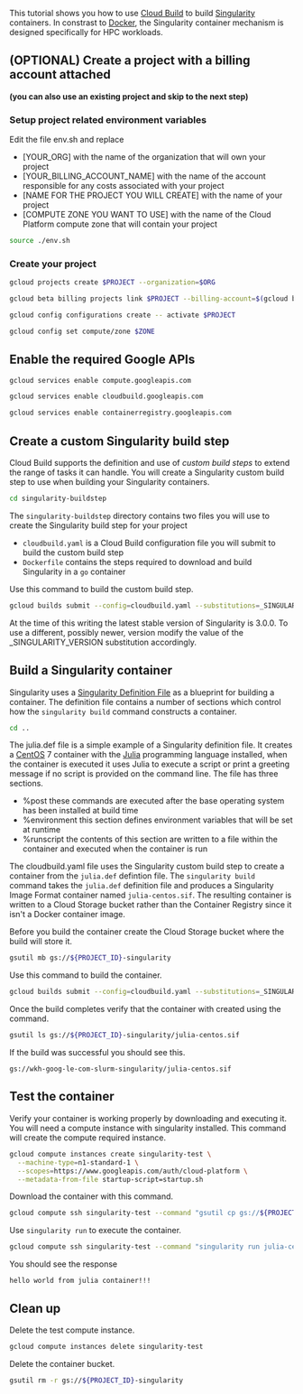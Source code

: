 This tutorial shows you how to use [Cloud Build](https://cloud.google.com/cloud-build/) to build [Singularity](https://www.sylabs.io/singularity/) containers. 
In constrast to [Docker](https://www.docker.com/), the Singularity container mechanism is designed specifically for HPC workloads. 

## (OPTIONAL) Create a project with a billing account attached 
**(you can also use an existing project and skip to the next step)**

### Setup project related environment variables
Edit the file <walkthrough-editor-open-file filePath="community/tutorials/singularity-containers-with-cloud-build/env.sh">env.sh</walkthrough-editor-open-file> and replace
* <walkthrough-editor-select-regex filePath="community/tutorials/singularity-containers-with-cloud-build/env.sh" regex="\[YOUR_ORG\]">[YOUR_ORG]</walkthrough-editor-select-regex> with the name of the organization that will own your project
* <walkthrough-editor-select-regex filePath="community/tutorials/singularity-containers-with-cloud-build/env.sh" regex="\[YOUR_BILLING_ACCOUNT_NAME\]">[YOUR_BILLING_ACCOUNT_NAME]</walkthrough-editor-select-regex> with the name of the account responsible for any costs associated with your project
* <walkthrough-editor-select-regex filePath="community/tutorials/singularity-containers-with-cloud-build/env.sh" regex="\[NAME FOR THE PROJECT YOU WILL CREATE\]">[NAME FOR THE PROJECT YOU WILL CREATE]</walkthrough-editor-select-regex> with the name of your project
* <walkthrough-editor-select-regex filePath="community/tutorials/singularity-containers-with-cloud-build/env.sh" regex="\[COMPUTE ZONE YOU WANT TO USE\]">[COMPUTE ZONE YOU WANT TO USE]</walkthrough-editor-select-regex> with the name of the Cloud Platform compute zone that will contain your project

```bash
source ./env.sh
```

### Create your project
```bash
gcloud projects create $PROJECT --organization=$ORG
```
```bash
gcloud beta billing projects link $PROJECT --billing-account=$(gcloud beta billing accounts list | grep $BILLING_ACCOUNT | awk '{print $1}')
```
```bash
gcloud config configurations create -- activate $PROJECT
```
```bash
gcloud config set compute/zone $ZONE
```

## Enable the required Google APIs
```bash
gcloud services enable compute.googleapis.com
```
```bash
gcloud services enable cloudbuild.googleapis.com
```
```bash
gcloud services enable containerregistry.googleapis.com
```

## Create a custom Singularity build step

Cloud Build supports the definition and use of *custom build steps* to extend the range of tasks it can handle.
You will create a Singularity custom build step to use when building your Singularity containers. 

```bash
cd singularity-buildstep
```

The ```singularity-buildstep```
directory contains two files you will use to create the Singularity build step for your project

* ```cloudbuild.yaml``` is a Cloud Build configuration file you will submit to build the custom build step
* ```Dockerfile``` contains the steps required to download and build Singularity in a ```go``` container

Use this command to build the custom build step.
```bash
gcloud builds submit --config=cloudbuild.yaml --substitutions=_SINGULARITY_VERSION="3.0.0" .
```

At the time of this writing the latest stable version of Singularity is 3.0.0. To use a different, possibly newer, version modify the
value of the _SINGULARITY_VERSION substitution accordingly.

## Build a Singularity container

Singularity uses a [Singularity Definition File](https://github.com/sylabs/singularity-userdocs/blob/master/definition_files.rst) as a
blueprint for building a container. The definition file contains a number of sections which control how the ```singularity build```
command constructs a container.

```bash
cd ..
```

The <walkthrough-editor-open-file filePath="community/tutorials/singularity-containers-with-cloud-build/julia.def">julia.def</walkthrough-editor-open-file> file is a simple example of a Singularity definition file. It creates a [CentOS](https://www.centos.org) 7 container
with the [Julia](https://julialang.org) programming language installed, when the container is executed it uses Julia to execute a script
or print a greeting message if no script is provided on the command line. The file has three sections.

* <walkthrough-editor-select-regex filePath="community/tutorials/singularity-containers-with-cloud-build/julia.def" regex="\%post">%post</walkthrough-editor-select-regex> these commands are executed after the base operating system has been installed at build time
* <walkthrough-editor-select-regex filePath="community/tutorials/singularity-containers-with-cloud-build/julia.def" regex="\%environment">%environment</walkthrough-editor-select-regex> this section defines environment variables that will be set at runtime
* <walkthrough-editor-select-regex filePath="community/tutorials/singularity-containers-with-cloud-build/julia.def" regex="\%runscript">%runscript</walkthrough-editor-select-regex> the contents of this section are written to a file within the container and executed when the container is run

The <walkthrough-editor-open-file filePath="community/tutorials/singularity-containers-with-cloud-build/cloudbuild.yaml">cloudbuild.yaml</walkthrough-editor-open-file> file uses the Singularity custom build step to create a container from the ```julia.def```
defintion file. The ```singularity build``` command takes the ```julia.def``` definition file and produces a Singularity
Image Format container named ```julia-centos.sif```. The resulting container is written to a Cloud Storage bucket rather
than the Container Registry since it isn't a Docker container image.

Before you build the container create the Cloud Storage bucket where the build will store it.
```bash
gsutil mb gs://${PROJECT_ID}-singularity
```

Use this command to build the container.
```bash
gcloud builds submit --config=cloudbuild.yaml --substitutions=_SINGULARITY_VERSION="3.0.0" .
```

Once the build completes verify that the container with created using the command.
```bash
gsutil ls gs://${PROJECT_ID}-singularity/julia-centos.sif
```

If the build was successful you should see this.
```
gs://wkh-goog-le-com-slurm-singularity/julia-centos.sif
```

## Test the container

Verify your container is working properly by downloading and executing it. You will need a
compute instance with singularity installed. This command will create the compute required
instance.

```bash
gcloud compute instances create singularity-test \
  --machine-type=n1-standard-1 \
  --scopes=https://www.googleapis.com/auth/cloud-platform \
  --metadata-from-file startup-script=startup.sh
```

Download the container with this command.
```bash
gcloud compute ssh singularity-test --command "gsutil cp gs://${PROJECT_ID}-singularity/julia-centos.sif ."
```

Use ```singularity run``` to execute the container.
```bash
gcloud compute ssh singularity-test --command "singularity run julia-centos.sif"
```

You should see the response
```
hello world from julia container!!!
```

## Clean up

Delete the test compute instance.
```bash
gcloud compute instances delete singularity-test
```

Delete the container bucket.
```bash
gsutil rm -r gs://${PROJECT_ID}-singularity
```
